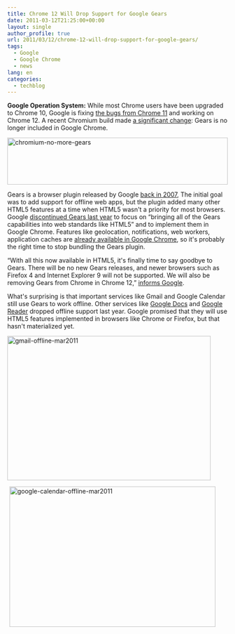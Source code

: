 ```yaml
---
title: Chrome 12 Will Drop Support for Google Gears
date: 2011-03-12T21:25:00+00:00
layout: single
author_profile: true
url: 2011/03/12/chrome-12-will-drop-support-for-google-gears/
tags:
  - Google
  - Google Chrome
  - news
lang: en
categories: 
  - techblog
---
```

**Google Operation System:** While most Chrome users have been upgraded to Chrome 10, Google is fixing [the bugs from Chrome 11](http://googlechromereleases.blogspot.com/2011/03/dev-channel-update_10.html) and working on Chrome 12. A recent Chromium build made [a significant change](http://src.chromium.org/viewvc/chrome?view=rev&revision=77888): Gears is no longer included in Google Chrome.

[<img title="chromium-no-more-gears" border="0" alt="chromium-no-more-gears" src="http://lh6.ggpht.com/_vaUVXcmC3OI/TXvdiYqRWiI/AAAAAAAADq0/NYxVdUzxiow/chromium-no-more-gears_thumb%5B3%5D.png?imgmax=800" width="504" height="107" />](http://lh3.ggpht.com/_vaUVXcmC3OI/TXvdguF94BI/AAAAAAAADqw/ri2kQOiYpO8/s1600-h/chromium-no-more-gears%5B5%5D.png)

Gears is a browser plugin released by Google [back in 2007](http://googleblog.blogspot.com/2007/05/29-hours-of-code.html), The initial goal was to add support for offline web apps, but the plugin added many other HTML5 features at a time when HTML5 wasn't a priority for most browsers. Google [discontinued Gears last year](http://gearsblog.blogspot.com/2010/02/hello-html5.html) to focus on “bringing all of the Gears capabilities into web standards like HTML5” and to implement them in Google Chrome. Features like geolocation, notifications, web workers, application caches are [already available in Google Chrome](http://gearsblog.blogspot.com/2011/03/stopping-gears.html), so it's probably the right time to stop bundling the Gears plugin.

“With all this now available in HTML5, it's finally time to say goodbye to Gears. There will be no new Gears releases, and newer browsers such as Firefox 4 and Internet Explorer 9 will not be supported. We will also be removing Gears from Chrome in Chrome 12,” [informs Google](http://gearsblog.blogspot.com/2011/03/stopping-gears.html).

What's surprising is that important services like Gmail and Google Calendar still use Gears to work offline. Other services like [Google Docs](http://googledocs.blogspot.com/2010/04/new-google-docs.html) and [Google Reader](http://googlereader.blogspot.com/2010/05/spring-cleaning-comments-offline-and.html) dropped offline support last year. Google promised that they will use HTML5 features implemented in browsers like Chrome or Firefox, but that hasn't materialized yet. 

[<img title="gmail-offline-mar2011" border="0" alt="gmail-offline-mar2011" src="http://lh6.ggpht.com/_vaUVXcmC3OI/TXvdlgYciSI/AAAAAAAADq8/sghQo4_Z6CA/gmail-offline-mar2011_thumb%5B4%5D.png?imgmax=800" width="465" height="329" />](http://lh5.ggpht.com/_vaUVXcmC3OI/TXvdj6ta1OI/AAAAAAAADq4/XSPjcGJ1few/s1600-h/gmail-offline-mar2011%5B6%5D.png) 

<img alt="" src="https://blogger.googleusercontent.com/tracker/18157064-1296382169766081449?l=googlesystem.blogspot.com" width="1" height="1" /> [<img title="google-calendar-offline-mar2011" border="0" alt="google-calendar-offline-mar2011" src="http://lh3.ggpht.com/_vaUVXcmC3OI/TXvdo9ZsQlI/AAAAAAAADrE/L-Xc0kdb4wg/google-calendar-offline-mar2011_thumb%5B2%5D.png?imgmax=800" width="471" height="320" />](http://lh5.ggpht.com/_vaUVXcmC3OI/TXvdnCB18jI/AAAAAAAADrA/7V6-I5xckuY/s1600-h/google-calendar-offline-mar2011%5B4%5D.png)